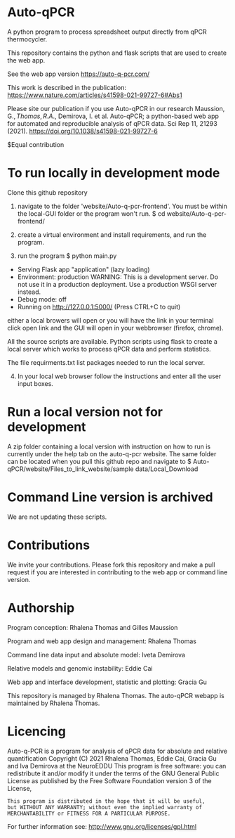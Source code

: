 # Auto-qPCR
A python program to process spreadsheet output directly from qPCR thermocycler.

This repository contains the python and flask scripts that are used to create the web app. 

See the web app version https://auto-q-pcr.com/

This work is described in the publication:
https://www.nature.com/articles/s41598-021-99727-6#Abs1

Please site our publication if you use Auto-qPCR in our research
Maussion, G.$, Thomas, R.A.$, Demirova, I. et al. Auto-qPCR; a python-based web app for automated and reproducible analysis of qPCR data. Sci Rep 11, 21293 (2021). https://doi.org/10.1038/s41598-021-99727-6

$Equal contribution

# To run locally in development mode
Clone this github repository

1. navigate to the folder 'website/Auto-q-pcr-frontend'. You must be within the local-GUI folder or the program won't run.
$ cd website/Auto-q-pcr-frontend/

2. create a virtual environment and install requirements, and run the program.


3. run the program 
$ python main.py
 * Serving Flask app "application" (lazy loading)
 * Environment: production
   WARNING: This is a development server. Do not use it in a production deployment.
   Use a production WSGI server instead.
 * Debug mode: off
 * Running on http://127.0.0.1:5000/ (Press CTRL+C to quit)


either a local browers will open or you will have the link in your terminal click open link and the GUI will open in your webbrowser (firefox, chrome).

All the source scripts are available. Python scripts using flask to create a local server which works to process qPCR data and perform statistics.

The file requirments.txt list packages needed to run the local server.

4. In your local web browser follow the instructions and enter all the user input boxes. 

# Run a local version not for development
A zip folder containing a local version with instruction on how to run is currently under the help tab on the auto-q-pcr website.
The same folder can be located when you pull this github repo and navigate to
$ Auto-qPCR/website/Files_to_link_website/sample data/Local_Download

 
# Command Line version is archived 
We are not updating these scripts.

# Contributions
We invite your contributions.  Please fork this repository and make a pull request if you are interested in contributing to the web app or command line version. 

# Authorship

Program conception: Rhalena Thomas and Gilles Maussion

Program and web app design and management: Rhalena Thomas

Command line data input and absolute model: Iveta Demirova

Relative models and genomic instability: Eddie Cai

Web app and interface development, statistic and plotting: Gracia Gu

This repository is managed by Rhalena Thomas.  The auto-qPCR webapp is maintained by Rhalena Thomas. 

# Licencing

Auto-q-PCR is a program for analysis of qPCR data for absolute and relative quantification
Copyright (C) 2021 Rhalena Thomas, Eddie Cai, Gracia Gu and Iva Demirova at the NeuroEDDU
This program is free software: you can redistribute it and/or modify
    it under the terms of the GNU General Public License as published by
    the Free Software Foundation version 3 of the License,

    This program is distributed in the hope that it will be useful,
    but WITHOUT ANY WARRANTY; without even the implied warranty of
    MERCHANTABILITY or FITNESS FOR A PARTICULAR PURPOSE.  

For further information see: http://www.gnu.org/licenses/gpl.html

